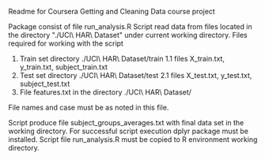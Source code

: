 Readme for Coursera Getting and Cleaning Data course project

Package consist of file run_analysis.R
Script read data from files located in the directory "./UCI\ HAR\ Dataset" under current working directory.
Files required for working with the script
1. Train set directory ./UCI\ HAR\ Dataset/train
  1.1 files X_train.txt, y_train.txt, subject_train.txt
2. Test set directory ./UCI\ HAR\ Dataset/test
  2.1 files X_test.txt, y_test.txt, subject_test.txt
3. File features.txt in the directory ./UCI\ HAR\ Dataset/ 

File names and case must be as noted in this file.

Script produce file subject_groups_averages.txt with final data set in the working directory.
For successful script execution dplyr package must be installed.
Script file run_analysis.R must be copied to R environment working directory.
